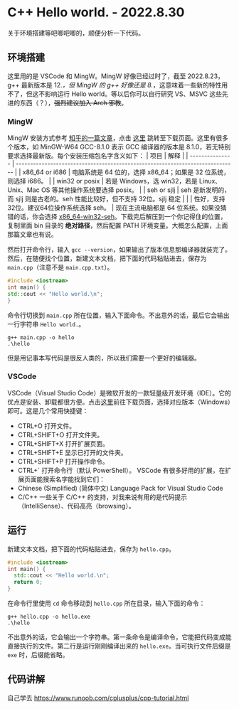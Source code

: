 # C++ Hello world. - 2022.8.30
关于环境搭建等吧唧吧唧的，顺便分析一下代码。

## 环境搭建
这里用的是 VSCode 和 MingW。MingW 好像已经过时了，截至 2022.8.23，g++ 最新版本是 12.*，但 MingW 的 g++ 好像还是 8.*，这意味着一些新的特性用不了，但这不影响运行 Hello world。等以后你可以自行研究 VS、MSVC 这些先进的东西（？），~~强烈建议加入 Arch 邪教~~。

### MingW
MingW 安装方式参考 [知乎的一篇文章](https://zhuanlan.zhihu.com/p/355510947)，点击 [这里](https://sourceforge.net/projects/mingw-w64/files/mingw-w64/mingw-w64-release/#mingw-w64-online-installer) 跳转至下载页面。这里有很多个版本，如 MinGW-W64 GCC-8.1.0 表示 GCC 编译器的版本是 8.1.0，若无特别要求选择最新版。每个安装压缩包名字含义如下：
| 项目            | 解释                                                                          |
| --------------- | ----------------------------------------------------------------------------- |
| x86_64 or i686  | 电脑系统是 64 位的，选择 x86_64；如果是 32 位系统，则选择 i686。              |
| win32 or posix  | 若是 Windows，选 win32，若是 Linux、Unix、Mac OS 等其他操作系统要选择 posix。 |
| seh or sjlj     | seh 是新发明的，而 sjlj 则是古老的。seh 性能比较好，但不支持 32位。sjlj 稳定  |
|                 | 性好，支持 32位。建议64位操作系统选择 seh。                                   |
现在主流电脑都是 64 位系统。如果没猜错的话，你会选择 [x86_64-win32-seh](https://sourceforge.net/projects/mingw-w64/files/Toolchains%20targetting%20Win64/Personal%20Builds/mingw-builds/8.1.0/threads-win32/seh/x86_64-8.1.0-release-win32-seh-rt_v6-rev0.7z)。下载完后解压到一个你记得住的位置，复制里面 bin 目录的 **绝对路径**，然后配置 PATH 环境变量。大概怎么配置，上面那篇文章也有说。

然后打开命令行，输入 `gcc --version`，如果输出了版本信息那编译器就装完了。然后，在随便找个位置，新建文本文档，把下面的代码粘贴进去，保存为 `main.cpp`（注意不是 `main.cpp.txt`）。
```cpp
#include <iostream>
int main() {
std::cout << "Hello world.\n";
}
```
命令行切换到 `main.cpp` 所在位置，输入下面命令。不出意外的话，最后它会输出一行字符串 `Hello world.`。
```
g++ main.cpp -o hello
.\hello
```
但是用记事本写代码是很反人类的，所以我们需要一个更好的编辑器。

### VSCode
VSCode（Visual Studio Code）是微软开发的一款轻量级开发环境（IDE）。它的优点是安装、卸载都很方便。点击[这里](https://code.visualstudio.com/Download)前往下载页面，选择对应版本（Windows）即可。这是几个常用快捷键：
- CTRL+O 打开文件。
- CTRL+SHIFT+O 打开文件夹。
- CTRL+SHIFT+X 打开扩展页面。
- CTRL+SHIFT+E 显示已打开的文件夹。
- CTRL+SHIFT+P 打开操作命令。
- CTRL+\` 打开命令行（默认 PowerShell）。
    VSCode 有很多好用的扩展，在扩展页面能搜索名字能找到它们：
- Chinese (Simplified) (简体中文) Language Pack for Visual Studio Code
- C/C++ 一些关于 C/C++ 的支持，对我来说有用的是代码提示（IntelliSense）、代码高亮（browsing）。

## 运行
新建文本文档，把下面的代码粘贴进去，保存为 `hello.cpp`。
```cpp
#include <iostream>
int main() {
  std::cout << "Hello world.\n";
  return 0;
}
```
在命令行里使用 `cd` 命令移动到 `hello.cpp` 所在目录，输入下面的命令：
```
g++ hello.cpp -o hello.exe
.\hello
```
不出意外的话，它会输出一个字符串。第一条命令是编译命令，它能把代码变成能直接执行的文件。第二行是运行刚刚编译出来的 `hello.exe`。当可执行文件后缀是 `exe` 时，后缀能省略。

## 代码讲解
自己学去 <https://www.runoob.com/cplusplus/cpp-tutorial.html>
